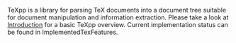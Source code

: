 TeXpp is a library for parsing TeX documents into a document tree suitable for document manipulation and information extraction. Please take a look at [Introduction](Introduction.md) for a basic TeXpp overview. Current implementation status can be found in ImplementedTexFeatures.